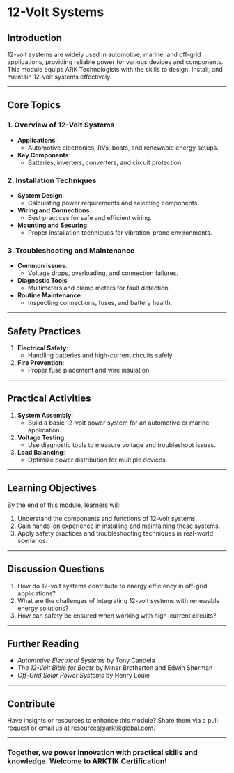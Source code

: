
# **12-Volt Systems**

## **Introduction**
12-volt systems are widely used in automotive, marine, and off-grid applications, providing reliable power for various devices and components. This module equips ARK Technologists with the skills to design, install, and maintain 12-volt systems effectively.

---

## **Core Topics**
### **1. Overview of 12-Volt Systems**
- **Applications**:
  - Automotive electronics, RVs, boats, and renewable energy setups.
- **Key Components**:
  - Batteries, inverters, converters, and circuit protection.

### **2. Installation Techniques**
- **System Design**:
  - Calculating power requirements and selecting components.
- **Wiring and Connections**:
  - Best practices for safe and efficient wiring.
- **Mounting and Securing**:
  - Proper installation techniques for vibration-prone environments.

### **3. Troubleshooting and Maintenance**
- **Common Issues**:
  - Voltage drops, overloading, and connection failures.
- **Diagnostic Tools**:
  - Multimeters and clamp meters for fault detection.
- **Routine Maintenance**:
  - Inspecting connections, fuses, and battery health.

---

## **Safety Practices**
1. **Electrical Safety**:
   - Handling batteries and high-current circuits safely.
2. **Fire Prevention**:
   - Proper fuse placement and wire insulation.

---

## **Practical Activities**
1. **System Assembly**:
   - Build a basic 12-volt power system for an automotive or marine application.
2. **Voltage Testing**:
   - Use diagnostic tools to measure voltage and troubleshoot issues.
3. **Load Balancing**:
   - Optimize power distribution for multiple devices.

---

## **Learning Objectives**
By the end of this module, learners will:
1. Understand the components and functions of 12-volt systems.
2. Gain hands-on experience in installing and maintaining these systems.
3. Apply safety practices and troubleshooting techniques in real-world scenarios.

---

## **Discussion Questions**
1. How do 12-volt systems contribute to energy efficiency in off-grid applications?
2. What are the challenges of integrating 12-volt systems with renewable energy solutions?
3. How can safety be ensured when working with high-current circuits?

---

## **Further Reading**
- *Automotive Electrical Systems* by Tony Candela
- *The 12-Volt Bible for Boats* by Miner Brotherton and Edwin Sherman
- *Off-Grid Solar Power Systems* by Henry Louie

---

## **Contribute**
Have insights or resources to enhance this module? Share them via a pull request or email us at [resources@arktikglobal.com](mailto:resources@arktikglobal.com).

---

### **Together, we power innovation with practical skills and knowledge. Welcome to ARKTIK Certification!**
